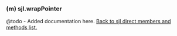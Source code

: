 ### (m) sjl.wrapPointer
@todo - Added documentation here.
[Back to sjl direct members and methods list.](#sjl-direct-members-and-methods)
